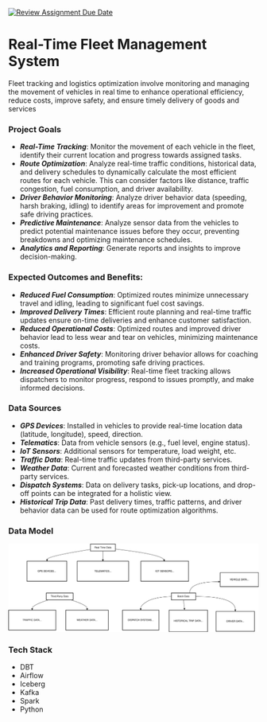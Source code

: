 [![Review Assignment Due Date](https://classroom.github.com/assets/deadline-readme-button-24ddc0f5d75046c5622901739e7c5dd533143b0c8e959d652212380cedb1ea36.svg)](https://classroom.github.com/a/1lXY_Wlg)

# Real-Time Fleet Management System
Fleet tracking and logistics optimization involve monitoring and managing the movement of vehicles in real time to enhance operational efficiency, reduce costs, improve safety, and ensure timely delivery of goods and services

### Project Goals
- **_Real-Time Tracking_**: Monitor the movement of each vehicle in the fleet, identify their current location and progress towards assigned tasks.
- **_Route Optimization_**: Analyze real-time traffic conditions, historical data, and delivery schedules to dynamically calculate the most efficient routes for each vehicle. This can consider factors like distance, traffic congestion, fuel consumption, and driver availability.
- **_Driver Behavior Monitoring_**: Analyze driver behavior data (speeding, harsh braking, idling) to identify areas for improvement and promote safe driving practices.
- **_Predictive Maintenance_**: Analyze sensor data from the vehicles to predict potential maintenance issues before they occur, preventing breakdowns and optimizing maintenance schedules.
- **_Analytics and Reporting_**: Generate reports and insights to improve decision-making.

### Expected Outcomes and Benefits:
- **_Reduced Fuel Consumption_**: Optimized routes minimize unnecessary travel and idling, leading to significant fuel cost savings.
- **_Improved Delivery Times_**: Efficient route planning and real-time traffic updates ensure on-time deliveries and enhance customer satisfaction.
- **_Reduced Operational Costs_**: Optimized routes and improved driver behavior lead to less wear and tear on vehicles, minimizing maintenance costs.
- **_Enhanced Driver Safety_**: Monitoring driver behavior allows for coaching and training programs, promoting safe driving practices.
- **_Increased Operational Visibility_**: Real-time fleet tracking allows dispatchers to monitor progress, respond to issues promptly, and make informed decisions.

### Data Sources
- **_GPS Devices_**: Installed in vehicles to provide real-time location data (latitude, longitude), speed, direction.
- **_Telematics_**: Data from vehicle sensors (e.g., fuel level, engine status).
- **_IoT Sensors_**: Additional sensors for temperature, load weight, etc.
- **_Traffic Data_**: Real-time traffic updates from third-party services.
- **_Weather Data_**: Current and forecasted weather conditions from third-party services.
- **_Dispatch Systems_**: Data on delivery tasks, pick-up locations, and drop-off points can be integrated for a holistic view.
- **_Historical Trip Data_**: Past delivery times, traffic patterns, and driver behavior data can be used for route optimization algorithms.

### Data Model
![FMS.svg](FMS.svg)

### Tech Stack
- DBT
- Airflow
- Iceberg
- Kafka
- Spark
- Python